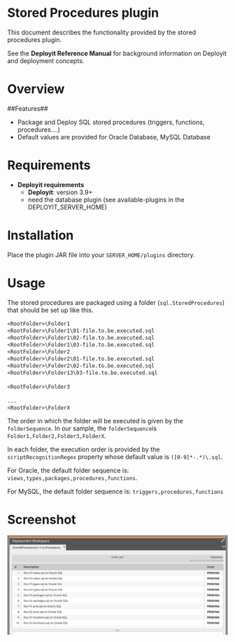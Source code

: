 # Stored Procedures plugin #

This document describes the functionality provided by the stored procedures plugin.

See the **Deployit Reference Manual** for background information on Deployit and deployment concepts.

# Overview #


##Features##

* Package and Deploy SQL stored procedures (triggers, functions, procedures....)
* Default values are provided for Oracle Database, MySQL Database

# Requirements #

* **Deployit requirements**
	* **Deployit**: version 3.9+
	* need the database plugin (see available-plugins in the DEPLOYIT_SERVER_HOME)

# Installation

Place the plugin JAR file into your `SERVER_HOME/plugins` directory.

# Usage #

The stored procedures are packaged using a folder (`sql.StoredProcedures`) that should be set up like this.

```
<RootFolder>\Folder1
<RootFolder>\Folder1\01-file.to.be.executed.sql
<RootFolder>\Folder1\02-file.to.be.executed.sql
<RootFolder>\Folder1\03-file.to.be.executed.sql
<RootFolder>\Folder2
<RootFolder>\Folder2\01-file.to.be.executed.sql
<RootFolder>\Folder2\02-file.to.be.executed.sql
<RootFolder>\Folder13\03-file.to.be.executed.sql

<RootFolder>\Folder3

...
<RootFolder>\FolderX
```


The order in which the folder will be executed is given by the `folderSequence`. In our sample, the `folderSequence`is `Folder1,Folder2,Folder3,FolderX`.

In each folder, the execution order is provided by the `scriptRecognitionRegex` property whose default value is  `([0-9]*-.*)\.sql`.

For Oracle, the default folder sequence is: `views,types,packages,procedures,functions`.

For MySQL, the default folder sequence is: `triggers,procedures,functions`

# Screenshot #

![image](step-list-oracle.png)


